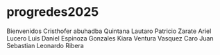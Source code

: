 ﻿# progredes2025

 Bienvenidos
 Cristhofer abuhadba
 Quintana Lautaro
 Patricio Zarate
 Ariel Lucero
 Luis Daniel Espinoza Gonzales
 Kiara Ventura
Vasquez Caro Juan Sebastian
 Leonardo Ribera